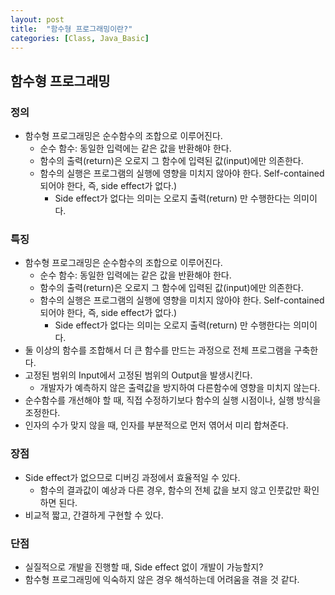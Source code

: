```yaml
---
layout: post
title:  "함수형 프로그래밍이란?"
categories: [Class, Java_Basic]
---
```


## 함수형 프로그래밍
### 정의
- 함수형 프로그래밍은 순수함수의 조합으로 이루어진다.
  * 순수 함수: 동일한 입력에는 같은 값을 반환해야 한다.
  * 함수의 출력(return)은 오로지 그 함수에 입력된 값(input)에만 의존한다.
  * 함수의 실행은 프로그램의 실행에 영향을 미치지 않아야 한다. Self-contained되어야 한다, 즉, side effect가 없다.)
    + Side effect가 없다는 의미는 오로지 출력(return) 만 수행한다는 의미이다.


### 특징
- 함수형 프로그래밍은 순수함수의 조합으로 이루어진다.
  * 순수 함수: 동일한 입력에는 같은 값을 반환해야 한다.
  * 함수의 출력(return)은 오로지 그 함수에 입력된 값(input)에만 의존한다.
  * 함수의 실행은 프로그램의 실행에 영향을 미치지 않아야 한다. Self-contained되어야 한다, 즉, side effect가 없다.)
    + Side effect가 없다는 의미는 오로지 출력(return) 만 수행한다는 의미이다.
- 둘 이상의 함수를 조합해서 더 큰 함수를 만드는 과정으로 전체 프로그램을 구축한다.
- 고정된 범위의 Input에서 고정된 범위의 Output을 발생시킨다.
  * 개발자가 예측하지 않은 출력값을 방지하여 다른함수에 영향을 미치지 않는다.
- 순수함수를 개선해야 할 때, 직접 수정하기보다 함수의 실행 시점이나, 실행 방식을 조정한다.
- 인자의 수가 맞지 않을 때, 인자를 부분적으로 먼저 엮어서 미리 합쳐준다.

### 장점
- Side effect가 없으므로 디버깅 과정에서 효율적일 수 있다.
  * 함수의 결과값이 예상과 다른 경우, 함수의 전체 값을 보지 않고 인풋값만 확인하면 된다.
- 비교적 짧고, 간결하게 구현할 수 있다.

### 단점
- 실질적으로 개발을 진행할 때, Side effect 없이 개발이 가능할지?
- 함수형 프로그래밍에 익숙하지 않은 경우 해석하는데 어려움을 겪을 것 같다.